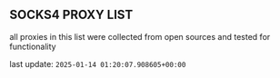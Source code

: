 ## SOCKS4 PROXY LIST

all proxies in this list were collected from open sources and tested for functionality

last update: `2025-01-14 01:20:07.908605+00:00`
